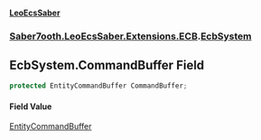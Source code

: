 #### [LeoEcsSaber](index.md 'index')
### [Saber7ooth.LeoEcsSaber.Extensions.ECB](Saber7ooth.LeoEcsSaber.Extensions.ECB.md 'Saber7ooth.LeoEcsSaber.Extensions.ECB').[EcbSystem](EcbSystem.md 'Saber7ooth.LeoEcsSaber.Extensions.ECB.EcbSystem')

## EcbSystem.CommandBuffer Field

```csharp
protected EntityCommandBuffer CommandBuffer;
```

#### Field Value
[EntityCommandBuffer](EntityCommandBuffer.md 'Saber7ooth.LeoEcsSaber.Extensions.ECB.EntityCommandBuffer')